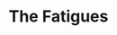 ---
title: 'The Fatigues'
episode: 6
pc: 806
written: Gregg Kavet & Andy Robin
directed: Andy Ackerman
aired: October 31, 1996
imdb: 'http://www.imdb.com/title/tt0697694/'
wiki: 'https://en.wikipedia.org/wiki/The_Fatigues'
taxonomy:
    category:
        - episode
---